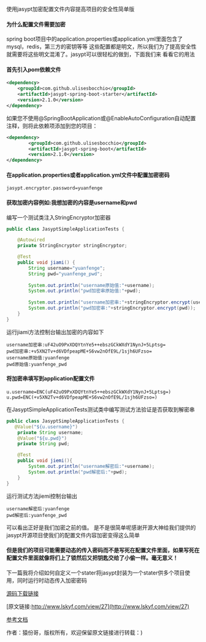 使用jasypt加密配置文件内容提高项目的安全性简单版

#### 为什么配置文件需要加密
spring boot项目中的application.properties或application.yml里面包含了mysql，redis，第三方的密钥等等
这些配置都是明文，所以我们为了提高安全性就需要将这些明文混淆了。jasypt可以很轻松的做到，下面我们来
看看它的用法
#### 首先引入pom依赖文件
```xml
<dependency>
    <groupId>com.github.ulisesbocchio</groupId>
    <artifactId>jasypt-spring-boot-starter</artifactId>
    <version>2.1.0</version>
</dependency>
```
 如果您不使用@SpringBootApplication或@EnableAutoConfiguration自动配置注释，则将此依赖项添加到您的项目：
  
```xml
<dependency>
        <groupId>com.github.ulisesbocchio</groupId>
        <artifactId>jasypt-spring-boot</artifactId>
        <version>2.1.0</version>
</dependency>
```
#### 在application.properties或者application.yml文件中配置加密密码
```properties
jasypt.encryptor.password=yuanfenge
```
#### 获取加密内容例如:我想加密的内容是username和pwd
编写一个测试类注入StringEncryptor加密器
```java
public class JasyptSimpleApplicationTests {

	@Autowired
	private StringEncryptor stringEncryptor;

	@Test
	public void jiami() {
		String username="yuanfenge";
		String pwd="yuanfenge_pwd";
		
		System.out.println("username原始值:"+username);
		System.out.println("pwd加密串原始值:"+pwd);
		
		System.out.println("username加密串:"+stringEncryptor.encrypt(username));
		System.out.println("pwd加密串:"+stringEncryptor.encrypt(pwd));
	}
}

```
运行jiami方法控制台输出加密的内容如下
```
username加密串:uF42uO9PxXDQYtnYe5++ebszGCkWXdY1NynJ+5Lptsg=
pwd加密串:+v5XN2Tv+d6VDfpeapME+S6vw2nOfE9L/1sjh6UFzso=
username原始值:yuanfenge
pwd原始值:yuanfenge_pwd
```
#### 将加密串填写到application配置文件
```properties
u.username=ENC(uF42uO9PxXDQYtnYe5++ebszGCkWXdY1NynJ+5Lptsg=)
u.pwd=ENC(+v5XN2Tv+d6VDfpeapME+S6vw2nOfE9L/1sjh6UFzso=)
```
在JasyptSimpleApplicationTests测试类中编写测试方法验证是否获取到解密串
```java
public class JasyptSimpleApplicationTests {
   @Value("${u.username}")
	private String username;
	@Value("${u.pwd}")
	private String pwd;

	@Test
	public void jiemi(){
		System.out.println("username解密后:"+username);
		System.out.println("pwd解密后:"+pwd);
	}
}
```
运行测试方法jiemi控制台输出
```
username解密后:yuanfenge
pwd解密后:yuanfenge_pwd

```
可以看出正好是我们加密之前的值。
是不是很简单呢感谢开源大神给我们提供的jasypt开源项目使我们的配置文件内容加密变得这么简单
#### 但是我们的项目可能需要动态的传入密码而不是写死在配置文件里面，如果写死在配置文件里面就像将们上了锁然后又把钥匙交给了小偷一样。毫无意义！
下一篇我将介绍如何自定义一个stater将jasypt封装为一个stater供多个项目使用，同时运行时动态传入加密密码

[源码下载链接](https://github.com/yuanfenge/springboot)

[原文链接:http://www.lskyf.com/view/27](http://www.lskyf.com/view/27)

[参考文档](https://github.com/ulisesbocchio/jasypt-spring-boot)

作者：猿份哥，版权所有，欢迎保留原文链接进行转载：)